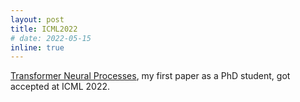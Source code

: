 ```yaml
---
layout: post
title: ICML2022
# date: 2022-05-15
inline: true
---
```


[Transformer Neural Processes](https://arxiv.org/abs/2207.04179), my first paper as a PhD student, got accepted at ICML 2022.